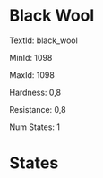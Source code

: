 # Black Wool

TextId: black_wool

MinId: 1098

MaxId: 1098

Hardness: 0,8

Resistance: 0,8


Num States: 1

# States
```

```